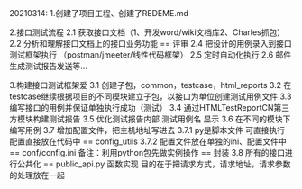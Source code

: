 20210314:
1.创建了项目工程、创建了REDEME.md

2.接口测试流程
2.1 获取接口文档（1、开发word/wiki文档库2、Charles抓包）
2.2 分析和理解接口文档上的接口业务功能 == 评审
2.4 把设计的用例录入到接口测试框架执行 （postman/jmeeter/线性代码框架）
2.5 定时自动化执行
2.6 邮件生成测试报告发送等...

3.构建接口测试框架爱
3.1 创建子包，common，testcase，html_reports
3.2 在testcase继续根据项目的不同模块建立子包，以接口为单位创建测试用例文件
3.3 编写接口的用例并保证单独执行成功（测试）
3.4 通过HTMLTestReportCN第三方模块构建测试报告
3.5 优化测试报告内部 测试用例名 显示
3.6 在不同的模块下编写用例
3.7 增加配置文件，把主机地址写进去
    3.7.1 py是脚本文件 可直接执行 配置直接放在代码中 == config_utils
    3.7.2 配置文件放在单独的ini、配置文件中 == conf/config.ini
    备注：利用python包先做实例操作 == 封装 
3.8 所有的接口进行公共化 == public_api.py 函数实现 
    目的在于把请求方式，请求地址，请求参数的处理放在一起